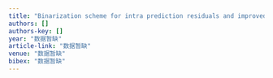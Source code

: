 ```yaml
---
title: "Binarization scheme for intra prediction residuals and improved intra prediction in lossless coding in HEVC"
authors: []
authors-key: []
year: "数据暂缺"
article-link: "数据暂缺"
venue: "数据暂缺"
bibex: "数据暂缺"
---
```


